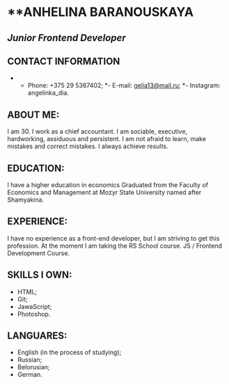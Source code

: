 # **ANHELINA BARANOUSKAYA

## *Junior Frontend Developer* 

## CONTACT INFORMATION 
* - Phone: +375 29 5367402;
*- E-mail: gelia13@mail.ru;
*- Instagram: angelinka_dia.

## ABOUT ME:

I am 30. I work as a chief accountant. I am sociable, executive, hardworking, assiduous and persistent. I am not afraid to learn, make mistakes and correct mistakes. I always achieve results.

## EDUCATION: 

I have a higher education in economics Graduated from the Faculty of Economics and Management at Mozyr State University named after Shamyakina.

## EXPERIENCE:

I have no experience as a front-end developer, but I am striving to get this profession. At the moment I am taking the RS School course. JS / Frontend Development Course.

## SKILLS I OWN:

* HTML;
* Git;
* JawaScript;
* Photoshop.

## LANGUARES:

* English (in the process of studying);
* Russian;
* Belorusian;
* German.



